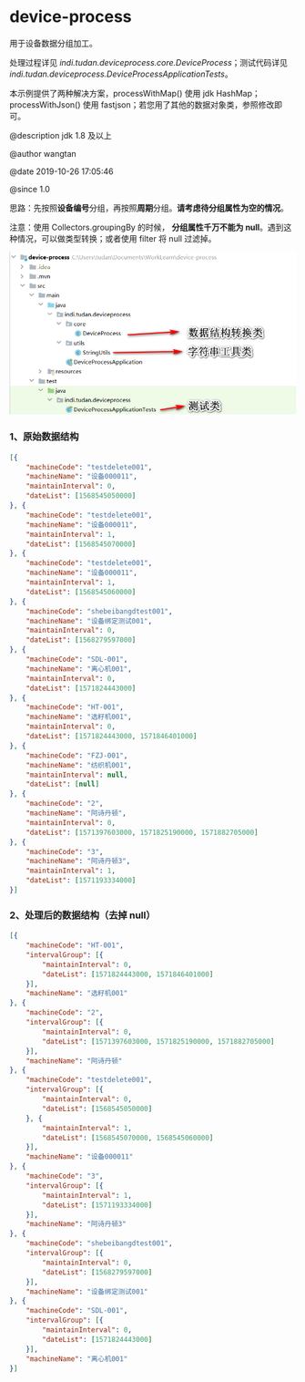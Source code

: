 # device-process

用于设备数据分组加工。

处理过程详见 *indi.tudan.deviceprocess.core.DeviceProcess*；测试代码详见 *indi.tudan.deviceprocess.DeviceProcessApplicationTests*。

本示例提供了两种解决方案，processWithMap() 使用 jdk HashMap；processWithJson() 使用 fastjson；若您用了其他的数据对象类，参照修改即可。

@description jdk 1.8 及以上

@author wangtan

@date 2019-10-26 17:05:46

@since 1.0

思路：先按照**设备编号**分组，再按照**周期**分组。**请考虑待分组属性为空的情况**。

注意：使用 Collectors.groupingBy 的时候， **分组属性千万不能为 null**。遇到这种情况，可以做类型转换；或者使用 filter 将 null 过滤掉。



![项目结构说明](README.assets/项目结构说明.png)



### 1、原始数据结构

```json
[{
	"machineCode": "testdelete001",
	"machineName": "设备000011",
	"maintainInterval": 0,
	"dateList": [1568545050000]
}, {
	"machineCode": "testdelete001",
	"machineName": "设备000011",
	"maintainInterval": 1,
	"dateList": [1568545070000]
}, {
	"machineCode": "testdelete001",
	"machineName": "设备000011",
	"maintainInterval": 1,
	"dateList": [1568545060000]
}, {
	"machineCode": "shebeibangdtest001",
	"machineName": "设备绑定测试001",
	"maintainInterval": 0,
	"dateList": [1568279597000]
}, {
	"machineCode": "SDL-001",
	"machineName": "离心机001",
	"maintainInterval": 0,
	"dateList": [1571824443000]
}, {
	"machineCode": "HT-001",
	"machineName": "选籽机001",
	"maintainInterval": 0,
	"dateList": [1571824443000, 1571846401000]
}, {
	"machineCode": "FZJ-001",
	"machineName": "纺织机001",
	"maintainInterval": null,
	"dateList": [null]
}, {
	"machineCode": "2",
	"machineName": "阿诗丹顿",
	"maintainInterval": 0,
	"dateList": [1571397603000, 1571825190000, 1571882705000]
}, {
	"machineCode": "3",
	"machineName": "阿诗丹顿3",
	"maintainInterval": 1,
	"dateList": [1571193334000]
}]
```

### 2、处理后的数据结构（去掉 null）

```json
[{
	"machineCode": "HT-001",
	"intervalGroup": [{
		"maintainInterval": 0,
		"dateList": [1571824443000, 1571846401000]
	}],
	"machineName": "选籽机001"
}, {
	"machineCode": "2",
	"intervalGroup": [{
		"maintainInterval": 0,
		"dateList": [1571397603000, 1571825190000, 1571882705000]
	}],
	"machineName": "阿诗丹顿"
}, {
	"machineCode": "testdelete001",
	"intervalGroup": [{
		"maintainInterval": 0,
		"dateList": [1568545050000]
	}, {
		"maintainInterval": 1,
		"dateList": [1568545070000, 1568545060000]
	}],
	"machineName": "设备000011"
}, {
	"machineCode": "3",
	"intervalGroup": [{
		"maintainInterval": 1,
		"dateList": [1571193334000]
	}],
	"machineName": "阿诗丹顿3"
}, {
	"machineCode": "shebeibangdtest001",
	"intervalGroup": [{
		"maintainInterval": 0,
		"dateList": [1568279597000]
	}],
	"machineName": "设备绑定测试001"
}, {
	"machineCode": "SDL-001",
	"intervalGroup": [{
		"maintainInterval": 0,
		"dateList": [1571824443000]
	}],
	"machineName": "离心机001"
}]
```
